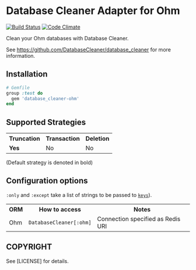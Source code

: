 # Database Cleaner Adapter for Ohm

[![Build Status](https://travis-ci.org/DatabaseCleaner/database_cleaner-ohm.svg?branch=master)](https://travis-ci.org/DatabaseCleaner/database_cleaner-ohm)
[![Code Climate](https://codeclimate.com/github/DatabaseCleaner/database_cleaner-ohm/badges/gpa.svg)](https://codeclimate.com/github/DatabaseCleaner/database_cleaner-ohm)

Clean your Ohm databases with Database Cleaner.

See https://github.com/DatabaseCleaner/database_cleaner for more information.

## Installation

```ruby
# Gemfile
group :test do
  gem 'database_cleaner-ohm'
end
```

## Supported Strategies

<table>
  <tbody>
    <tr>
      <th>Truncation</th>
      <th>Transaction</th>
      <th>Deletion</th>
    </tr>
    <tr>
      <td> <b>Yes</b></td>
      <td> No</td>
      <td> No</td>
    </tr>
  </tbody>
</table>

(Default strategy is denoted in bold)

## Configuration options

`:only` and `:except` take a list of strings to be passed to [`keys`](https://redis.io/commands/keys)).

<table>
  <tbody>
    <tr>
      <th>ORM</th>
      <th>How to access</th>
      <th>Notes</th>
    </tr>
    <tr>
      <td>Ohm</td>
      <td><code>DatabaseCleaner[:ohm]</code></td>
      <td>Connection specified as Redis URI</td>
    </tr>
  </tbody>
</table>

## COPYRIGHT

See [LICENSE] for details.
